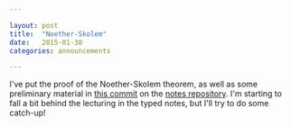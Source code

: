 ```yaml
---

layout: post
title:  "Noether-Skolem"
date:   2015-01-30
categories: announcements 

---
```


I've put the proof of the Noether-Skolem theorem, as well as some preliminary material in [this commit][new version] on the [notes repository][texnotes]. I'm starting to fall a bit behind the lecturing in the typed notes, but I'll try to do some catch-up! 


[texnotes]: https://github.com/dkrashen/csa-notes
[new version]: https://github.com/dkrashen/csa-notes/commit/ca043a6c48727b1236c77325027880c7a6d48c3b
